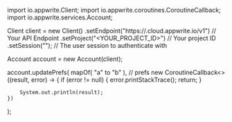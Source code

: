 import io.appwrite.Client;
import io.appwrite.coroutines.CoroutineCallback;
import io.appwrite.services.Account;

Client client = new Client()
    .setEndpoint("https://<REGION>.cloud.appwrite.io/v1") // Your API Endpoint
    .setProject("<YOUR_PROJECT_ID>") // Your project ID
    .setSession(""); // The user session to authenticate with

Account account = new Account(client);

account.updatePrefs(
    mapOf( "a" to "b" ), // prefs
    new CoroutineCallback<>((result, error) -> {
        if (error != null) {
            error.printStackTrace();
            return;
        }

        System.out.println(result);
    })
);

